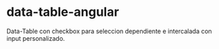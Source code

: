 # data-table-angular

Data-Table con checkbox para seleccion dependiente e intercalada con input personalizado.
